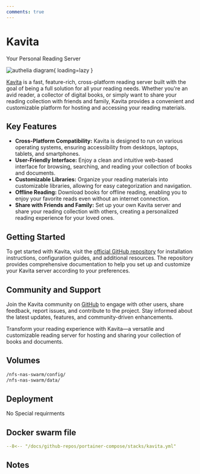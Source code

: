 ```yaml
---
comments: true
---
```


# Kavita

Your Personal Reading Server

![authelia diagram](/assets/diagrams/authelia.png){ loading=lazy }

[Kavita](https://github.com/ankit-patil/kavita) is a fast, feature-rich, cross-platform reading server built with the goal of being a full solution for all your reading needs. Whether you're an avid reader, a collector of digital books, or simply want to share your reading collection with friends and family, Kavita provides a convenient and customizable platform for hosting and accessing your reading materials.

## Key Features

- **Cross-Platform Compatibility:** Kavita is designed to run on various operating systems, ensuring accessibility from desktops, laptops, tablets, and smartphones.
- **User-Friendly Interface:** Enjoy a clean and intuitive web-based interface for browsing, searching, and reading your collection of books and documents.
- **Customizable Libraries:** Organize your reading materials into customizable libraries, allowing for easy categorization and navigation.
- **Offline Reading:** Download books for offline reading, enabling you to enjoy your favorite reads even without an internet connection.
- **Share with Friends and Family:** Set up your own Kavita server and share your reading collection with others, creating a personalized reading experience for your loved ones.

## Getting Started

To get started with Kavita, visit the [official GitHub repository](https://github.com/ankit-patil/kavita) for installation instructions, configuration guides, and additional resources. The repository provides comprehensive documentation to help you set up and customize your Kavita server according to your preferences.

## Community and Support

Join the Kavita community on [GitHub](https://github.com/ankit-patil/kavita) to engage with other users, share feedback, report issues, and contribute to the project. Stay informed about the latest updates, features, and community-driven enhancements.

Transform your reading experience with Kavita—a versatile and customizable reading server for hosting and sharing your collection of books and documents.


## Volumes

```bash
/nfs-nas-swarm/config/
/nfs-nas-swarm/data/
```

## Deployment
No Special requirments

## Docker swarm file
``` yaml linenums="1" 
--8<-- "/docs/github-repos/portainer-compose/stacks/kavita.yml"
```

## Notes

